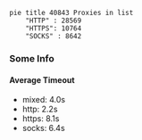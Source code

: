 
```mermaid
pie title 40843 Proxies in list
    "HTTP" : 28569
    "HTTPS": 10764
    "SOCKS" : 8642
```

### Some Info
#### Average Timeout

- mixed: 4.0s
- http: 2.2s
- https: 8.1s
- socks: 6.4s